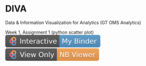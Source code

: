 # DIVA
Data &amp; Information Visualization for Analytics (GT OMS Analytics)

Week 1, Assignment 1 (python scatter plot) 
[![My Binder badge](https://github.com/diva-lab/DIVA/blob/master/binder/img/Interactive-My%20Binder-blue.svg)](https://mybinder.org/v2/gh/diva-lab/DIVA/master?urlpath=lab/tree/week1/HelloWorld_pyScatter.ipynb) 
[![NB Viewer Badge](https://github.com/diva-lab/DIVA/blob/master/binder/img/View%20Only-NB%20Viewer-orange.svg)](https://github.com/diva-lab/DIVA/blob/master/week1/HelloWorld_pyScatter.ipynb)
